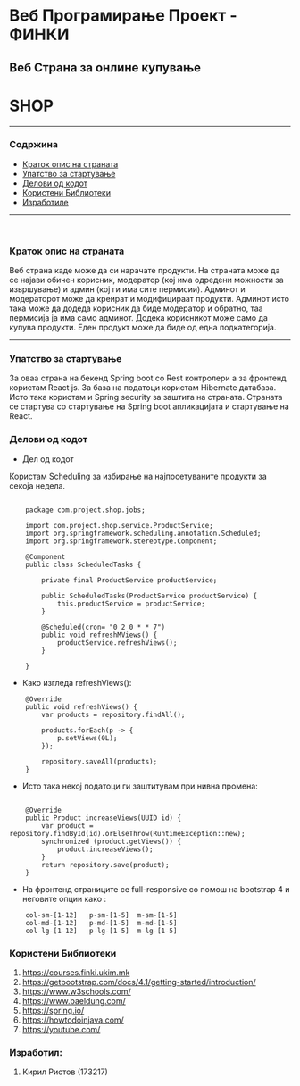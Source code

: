 # Веб Програмирање Проект - ФИНКИ

## Веб Страна за онлине купување


<h1>SHOP</h1>

---

### Содржина

   * [Краток опис на страната](#Краток-опис-на-страната)
   * [Упатство за стартување](#Упатство-за-стартување)
   * [Делови од кодот](#Делови-од-кодот)
   * [Користени Библиотеки](#Користени-библиотеки)
   * [Изработиле](#Изработиле)

<hr>
<br>


### Краток опис на страната

Веб страна каде може да си нарачате продукти. На страната може да се најави обичен корисник, модератор (кој има одредени можности за извршување) и админ (кој ги има сите пермисии). Админот и модераторот може да креират и модифицираат продукти. Админот исто така може да додеда корисник да биде модератор и обратно, таа пермисија ја има само админот. Додека корисникот може само да купува продукти. Еден продукт може да биде од една подкатегорија.

<hr>

### Упатство за стартување

За оваа страна на бекенд Spring boot со Rest контролери а за фронтенд користам React js. За база на податоци користам Hibernate датабаза. Исто така користам и Spring security за заштита на страната. Страната се стартува со стартување на Spring boot апликацијата и стартување на React.

### Делови од кодот

* Дел од кодот

Користам Scheduling за избирање на најпосетуваните продукти за секоја недела.

```
	
	package com.project.shop.jobs;

	import com.project.shop.service.ProductService;
	import org.springframework.scheduling.annotation.Scheduled;
	import org.springframework.stereotype.Component;

	@Component
	public class ScheduledTasks {

	    private final ProductService productService;

	    public ScheduledTasks(ProductService productService) {
	        this.productService = productService;
	    }

	    @Scheduled(cron= "0 2 0 * * 7")
	    public void refreshMViews() {
	        productService.refreshViews();
	    }

	}

```
* Како изгледа refreshViews():
```
	@Override
    public void refreshViews() {
        var products = repository.findAll();

        products.forEach(p -> {
            p.setViews(0L);
        });

        repository.saveAll(products);
    }

```


* Исто така некој податоци ги заштитувам при нивна промена:
```

    @Override
    public Product increaseViews(UUID id) {
        var product = repository.findById(id).orElseThrow(RuntimeException::new);
        synchronized (product.getViews()) {
            product.increaseViews();
        }
        return repository.save(product);
    }

```

* На фронтенд страниците се full-responsive со помош на bootstrap 4 и неговите опции како :
```
	col-sm-[1-12]	p-sm-[1-5]	m-sm-[1-5]
	col-md-[1-12]	p-md-[1-5]	m-md-[1-5]
	col-lg-[1-12]	p-lg-[1-5]	m-lg-[1-5]
```


### Користени Библиотеки

1. https://courses.finki.ukim.mk
2. https://getbootstrap.com/docs/4.1/getting-started/introduction/
3. https://www.w3schools.com/
4. https://www.baeldung.com/
5. https://spring.io/
6. https://howtodoinjava.com/
7. https://youtube.com/

### Изработил:
1. Кирил Ристов (173217)
